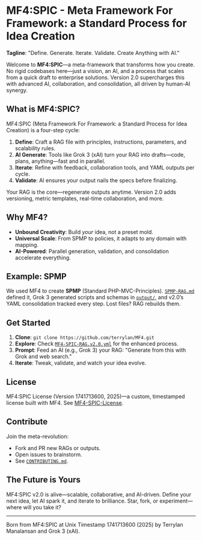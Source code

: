 # MF4:SPIC - Meta Framework For Framework: a Standard Process for Idea Creation

**Tagline**: "Define. Generate. Iterate. Validate. Create Anything with AI."

Welcome to **MF4:SPIC**—a meta-framework that transforms how you create. No rigid codebases here—just a vision, an AI, and a process that scales from a quick draft to enterprise solutions. Version 2.0 supercharges this with advanced AI, collaboration, and consolidation, all driven by human-AI synergy.

## What is MF4:SPIC?
MF4:SPIC (Meta Framework For Framework: a Standard Process for Idea Creation) is a four-step cycle:
1. **Define**: Craft a RAG file with principles, instructions, parameters, and scalability rules.
2. **AI Generate**: Tools like Grok 3 (xAI) turn your RAG into drafts—code, plans, anything—fast and in parallel.
3. **Iterate**: Refine with feedback, collaboration tools, and YAML outputs per cycle.
4. **Validate**: AI ensures your output nails the specs before finalizing.

Your RAG is the core—regenerate outputs anytime. Version 2.0 adds versioning, metric templates, real-time collaboration, and more.

## Why MF4?
- **Unbound Creativity**: Build *your* idea, not a preset mold.
- **Universal Scale**: From SPMP to policies, it adapts to any domain with mapping.
- **AI-Powered**: Parallel generation, validation, and consolidation accelerate everything.

## Example: SPMP
We used MF4 to create **SPMP** (Standard PHP-MVC-Principles). [`SPMP-RAG.md`](./examples/spmp/SPMP-RAG.md) defined it, Grok 3 generated scripts and schemas in [`output/`](./examples/spmp/output/), and v2.0’s YAML consolidation tracked every step. Lost files? RAG rebuilds them.

## Get Started
1. **Clone**: `git clone https://github.com/terrylan/MF4.git`
2. **Explore**: Check [`MF4-SPIC-RAG.v2.0.yml`](./MF4-SPIC-RAG.v2.0.yml) for the enhanced process.
3. **Prompt**: Feed an AI (e.g., Grok 3) your RAG: "Generate from this with Grok and web search."
4. **Iterate**: Tweak, validate, and watch your idea evolve.

## License
MF4:SPIC License (Version 1741713600, 2025)—a custom, timestamped license built with MF4. See [MF4-SPIC-License](https://github.com/terrylan/MF4-SPIC-License).

## Contribute
Join the meta-revolution:
- Fork and PR new RAGs or outputs.
- Open issues to brainstorm.
- See [`CONTRIBUTING.md`](./CONTRIBUTING.md).

## The Future is Yours
MF4:SPIC v2.0 is alive—scalable, collaborative, and AI-driven. Define your next idea, let AI spark it, and iterate to brilliance. Star, fork, or experiment—where will you take it?

---
Born from MF4:SPIC at Unix Timestamp 1741713600 (2025) by Terrylan Manalansan and Grok 3 (xAI).
